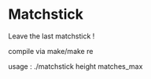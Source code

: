 # Matchstick
Leave the last matchstick !

compile via make/make re

usage : ./matchstick height matches_max
